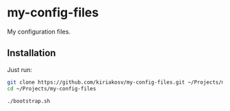 # my-config-files

My configuration files.

## Installation

Just run:

```sh
git clone https://github.com/kiriakosv/my-config-files.git ~/Projects/my-config-files
cd ~/Projects/my-config-files

./bootstrap.sh
```

